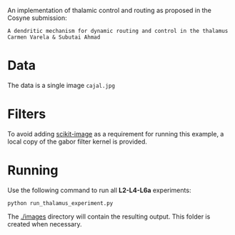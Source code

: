 


An implementation of thalamic control and routing as proposed in the Cosyne submission:

    A dendritic mechanism for dynamic routing and control in the thalamus Carmen Varela & Subutai Ahmad

Data
====

The data is a single image `cajal.jpg` 

Filters
=======

To avoid adding [scikit-image](https://scikit-image.org/) as a requirement for running this example, a local copy of the gabor filter kernel is provided.


Running
=======

Use the following command to run all **L2-L4-L6a** experiments:

    python run_thalamus_experiment.py


The [./images](./images) directory will contain the resulting output. This folder is created when necessary.

